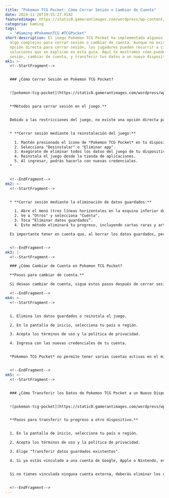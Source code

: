 ```yaml
---
title: "Pokemon TCG Pocket: Cómo Cerrar Sesión o Cambiar de Cuenta"
date: 2024-11-26T19:55:27.914Z
featuredimage: https://static0.gamerantimages.com/wordpress/wp-content/uploads/wm/2024/11/pokemon-tcg-pocket-log-out-switch-guide.jpg?q=70&fit=crop&w=1140&h=&dpr=1
categoria: Gaming
tags:
  - "#Gaming #PokemonTCG #TCGPocket"
short-description: El juego Pokemon TCG Pocket ha implementado algunos métodos
  algo complejos para cerrar sesión o cambiar de cuenta. Aunque no existe una
  opción directa para cerrar sesión, los jugadores pueden recurrir a ciertas
  soluciones que se explican en esta guía. Aquí te mostramos cómo puedes cerrar
  sesión, cambiar de cuenta, y transferir tus datos a un nuevo dispositivo.
mk1: >-
  <!--StartFragment-->


  ### ¿Cómo Cerrar Sesión en Pokemon TCG Pocket?


  ![pokemon-tcg-pocket](https://static0.gamerantimages.com/wordpress/wp-content/uploads/wm/2024/11/pokemon-tcg-pocket-log-out-delete-account.jpg?q=49&fit=crop&w=825&dpr=2 "pokemon-tcg-pocket")


  **Métodos para cerrar sesión en el juego.**


  Debido a las restricciones del juego, no existe una opción directa para cerrar sesión. Sin embargo, hay dos formas de hacerlo:


  * **Cerrar sesión mediante la reinstalación del juego:**

    1. Mantén presionado el ícono de *Pokemon TCG Pocket* en tu dispositivo.
    2. Selecciona "Desinstalar" o "Eliminar app".
    3. Asegúrate de eliminar todos los datos del juego de tu dispositivo.
    4. Reinstala el juego desde la tienda de aplicaciones.
    5. Al ingresar, podrás hacerlo con nuevas credenciales.
  *


  <!--EndFragment-->
mk2: >-
  <!--StartFragment-->


  * **Cerrar sesión mediante la eliminación de datos guardados:**

    1. Abre el menú (tres líneas horizontales en la esquina inferior derecha).
    2. Ve a "Otros" y selecciona "Cuenta".
    3. Toca “Eliminar datos guardados”.
    4. Este método eliminará tu progreso, incluyendo cartas raras y artículos comprados.

  Es importante tener en cuenta que, al borrar los datos guardados, perderás todo el progreso, por lo que debes proceder con precaución.


  <!--EndFragment-->
mk3: |-
  <!--StartFragment-->

  ### ¿Cómo Cambiar de Cuenta en Pokemon TCG Pocket?

  **Pasos para cambiar de cuenta.**

  Si deseas cambiar de cuenta, sigue estos pasos después de cerrar sesión:

  <!--EndFragment-->
mk4: >-
  <!--StartFragment-->


  1. Elimina los datos guardados o reinstala el juego.

  2. En la pantalla de inicio, selecciona tu país o región.

  3. Acepta los términos de uso y la política de privacidad.

  4. Ingresa con las nuevas credenciales de tu cuenta.


  *Pokemon TCG Pocket* no permite tener varias cuentas activas en el mismo dispositivo, por lo que cada vez que desees cambiar de cuenta, tendrás que cerrar sesión y volver a iniciar sesión con los nuevos datos.


  <!--EndFragment-->
mk5: >-
  <!--StartFragment-->


  ### ¿Cómo Transferir los Datos de Pokemon TCG Pocket a un Nuevo Dispositivo?


  ![pokemon-tcg-pocket](https://static0.gamerantimages.com/wordpress/wp-content/uploads/wm/2024/11/pokemon-tcg-pocket-switch-account-guide.jpg?q=49&fit=crop&w=825&dpr=2 "pokemon-tcg-pocket")


  **Pasos para transferir tu progreso a otro dispositivo.**


  1. En la pantalla de inicio, selecciona tu país o región.

  2. Acepta los términos de uso y la política de privacidad.

  3. Elige "Transferir datos guardados existentes".

  4. Si ya estás vinculado a una cuenta de Google, Apple o Nintendo, este proceso debería ser automático al iniciar sesión en el nuevo dispositivo.


  Si no tienes vinculada ninguna cuenta externa, deberás eliminar los datos del dispositivo y luego realizar la transferencia.


  <!--EndFragment-->
---
```

